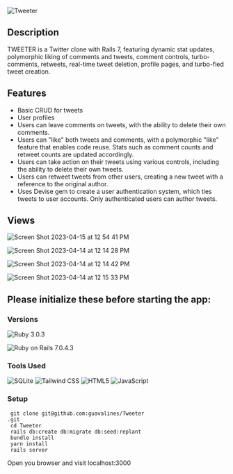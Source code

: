 ![Tweeter](https://user-images.githubusercontent.com/100665876/232444976-a54d7c5a-374a-4ca9-8d35-fe516d6b7735.png)


## Description

TWEETER is a Twitter clone with Rails 7, featuring dynamic stat updates, polymorphic liking of comments and tweets, comment controls, turbo-comments, retweets, real-time tweet deletion, profile pages, and turbo-fied tweet creation.


## Features

- Basic CRUD for tweets
- User profiles
- Users can leave comments on tweets, with the ability to delete their own comments.
- Users can "like" both tweets and comments, with a polymorphic "like" feature that enables code reuse. Stats such as comment counts and retweet counts are updated accordingly.
- Users can take action on their tweets using various controls, including the ability to delete their own tweets.
- Users can retweet tweets from other users, creating a new tweet with a reference to the original author.
- Uses Devise gem to create a user authentication system, which ties tweets to user accounts. Only authenticated users can author tweets.

## Views
![Screen Shot 2023-04-15 at 12 54 41 PM](https://user-images.githubusercontent.com/100665876/232250749-688b9ab4-e9bb-4831-b43b-fb9b3635d460.jpeg)

![Screen Shot 2023-04-14 at 12 14 28 PM](https://user-images.githubusercontent.com/100665876/232137069-6a6c72f5-17c5-4bfd-8ec7-dcf920a943b7.jpeg)

![Screen Shot 2023-04-14 at 12 14 42 PM](https://user-images.githubusercontent.com/100665876/232137391-9c5c0905-86bd-40db-afbe-8ee38e61e400.jpeg)

![Screen Shot 2023-04-14 at 12 15 33 PM](https://user-images.githubusercontent.com/100665876/232137552-49e2252f-3df9-4b94-af44-87fa62bcdd25.jpeg)

## Please initialize these before starting the app:

### Versions


![Ruby](https://img.shields.io/badge/Ruby-CC342D?style=for-the-badge&logo=ruby&logoColor=white) 3.0.3

![Ruby on Rails](https://img.shields.io/badge/Ruby_on_Rails-CC0000?style=for-the-badge&logo=ruby-on-rails&logoColor=white) 7.0.4.3

### Tools Used

![SQLite](https://img.shields.io/badge/SQLite-07405E?style=for-the-badge&logo=sqlite&logoColor=white)
![Tailwind CSS](https://img.shields.io/badge/Tailwind_CSS-38B2AC?style=for-the-badge&logo=tailwind-css&logoColor=white)
![HTML5](https://img.shields.io/badge/HTML5-E34F26?style=for-the-badge&logo=html5&logoColor=white)
![JavaScript](https://img.shields.io/badge/JavaScript-323330?style=for-the-badge&logo=javascript&logoColor=F7DF1E)


### Setup

```
 git clone git@github.com:guavalines/Tweeter
.git
 cd Tweeter
 rails db:create db:migrate db:seed:replant
 bundle install
 yarn install
 rails server
```

Open you browser and visit localhost:3000






